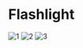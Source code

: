 # Flashlight
![1](https://user-images.githubusercontent.com/16776565/176517784-16f53fa2-eab0-420f-a44c-4f07e6a2351d.png)
![2](https://user-images.githubusercontent.com/16776565/176517788-a53c39ea-cd39-4fdb-864e-243d99412b36.png)
![3](https://user-images.githubusercontent.com/16776565/176517789-032657cf-a826-4f18-9111-6316cf488f3d.png)
